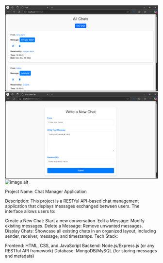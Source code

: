 ![image alt](https://github.com/MrReaper781/Simple-Chat-application/blob/ea2ae14ae9b1b4562cac33a323992c5c7d217918/Screenshot%202025-01-21%20120821.png)
![image alt](https://github.com/MrReaper781/Simple-Chat-application/blob/1164708ce8adb3bafcfac9f664db9deaeaa1fc92/Screenshot%202025-01-21%20120829.png)
![image alt]()

Project Name: Chat Manager Application

Description:
This project is a RESTful API-based chat management application that displays messages exchanged between users. The interface allows users to:

Create a New Chat: Start a new conversation.
Edit a Message: Modify existing messages.
Delete a Message: Remove unwanted messages.
Display Chats: Showcase all existing chats in an organized layout, including sender, receiver, message, and timestamps.
Tech Stack:

Frontend: HTML, CSS, and JavaScript
Backend: Node.js/Express.js (or any RESTful API framework)
Database: MongoDB/MySQL (for storing messages and metadata)
